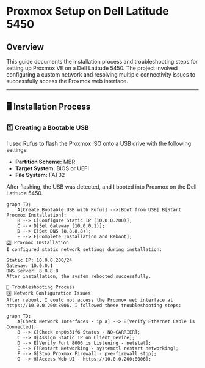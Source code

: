 # Proxmox Setup on Dell Latitude 5450

## Overview
This guide documents the installation process and troubleshooting steps for setting up Proxmox VE on a Dell Latitude 5450. The project involved configuring a custom network and resolving multiple connectivity issues to successfully access the Proxmox web interface.

---

## 🖥️ Installation Process

### 1️⃣ Creating a Bootable USB
I used Rufus to flash the Proxmox ISO onto a USB drive with the following settings:
- **Partition Scheme:** MBR
- **Target System:** BIOS or UEFI
- **File System:** FAT32

After flashing, the USB was detected, and I booted into Proxmox on the Dell Latitude 5450.

```mermaid
graph TD;
    A[Create Bootable USB with Rufus] -->|Boot from USB| B[Start Proxmox Installation];
    B --> C[Configure Static IP (10.0.0.200)];
    C --> D[Set Gateway (10.0.0.1)];
    D --> E[Set DNS (8.8.8.8)];
    E --> F[Complete Installation and Reboot];
2️⃣ Proxmox Installation
I configured static network settings during installation:

Static IP: 10.0.0.200/24
Gateway: 10.0.0.1
DNS Server: 8.8.8.8
After installation, the system rebooted successfully.

🔧 Troubleshooting Process
3️⃣ Network Configuration Issues
After reboot, I could not access the Proxmox web interface at https://10.0.0.200:8006. I followed these troubleshooting steps:

graph TD;
    A[Check Network Interfaces - ip a] --> B[Verify Ethernet Cable is Connected];
    B --> C[Check enp0s31f6 Status - NO-CARRIER];
    C --> D[Assign Static IP on Client Device];
    D --> E[Verify Port 8006 is Listening - netstat];
    E --> F[Restart Networking - systemctl restart networking];
    F --> G[Stop Proxmox Firewall - pve-firewall stop];
    G --> H[Access Web UI - https://10.0.0.200:8006];
